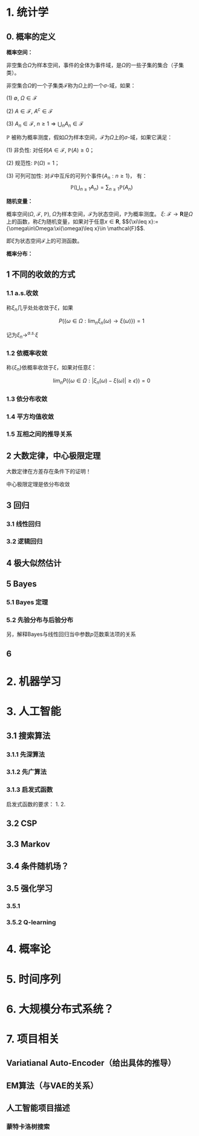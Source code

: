 # 1. 统计学

## 0. 概率的定义

**概率空间：**

非空集合$\Omega$为样本空间，事件的全体为事件域，是$\Omega$的一些子集的集合（子集类）。

非空集合$\Omega$的一个子集类$\mathcal{F}$称为$\Omega$上的一个$\sigma$-域，如果：

(1) $\emptyset,\ \Omega \in \mathcal{F}$

(2) $A\in \mathcal{F},\ A^{c} \in \mathcal{F}$

(3) $A_{n} \in \mathcal{F},\ n\geq 1 \Longrightarrow \bigcup_{n}A_{n} \in \mathcal{F}$

$\mathbb{P}$ 被称为概率测度，假如$\Omega$为样本空间，$\mathcal{F}$为$\Omega$上的$\sigma$-域，如果它满足：

(1) 非负性: 对任何$A\in \mathcal{F},\ \mathbb{P}(A)\geq 0$；

(2) 规范性: $\mathbb{P}(\Omega)=1$；

(3) 可列可加性: 对$\mathcal{F}$中互斥的可列个事件$\{A_{n}:n\geq 1\}$， 有：
$$\mathbb{P}(\bigcup_{n\geq 1} A_{n})=\sum_{n\geq 1}\mathbb{P}(A_{n})$$

**随机变量：**

概率空间$(\Omega,\ \mathcal{F},\ \mathbb{P})$, $\Omega$为样本空间，$\mathcal{F}$为状态空间，$\mathbb{P}$为概率测度。
$\xi:\ \mathcal{F}\rightarrow \mathbf{R}$是$\Omega$上的函数，称$\xi$为随机变量，如果对于任意$x\in \mathbf{R}$,
$${\xi\leq x\}:=\{\omega\in\Omega:\xi(\omega)\leq x\}\in \mathcal{F}$$.

即$\xi$为状态空间$\mathcal{F}$上的可测函数。

**概率分布：**

## 1 不同的收敛的方式

### 1.1 a.s.收敛

称$\xi_{n}$几乎处处收敛于$\xi$，如果

$$P\big( \{ \omega\in \Omega: \lim_{n}\xi_{n}(\omega)\rightarrow\xi(\omega) \}\big)=1$$

记为$\xi_{n}\rightarrow^{a.s.}\xi$

### 1.2 依概率收敛

称$\{\xi_{n}\}$依概率收敛于$\xi$，如果对任意$\xi$：

$$\lim_{n}P( \{ \omega\in\Omega:|\xi_{n}(\omega)-\xi(\omega)|\geq \epsilon \} )=0$$

### 1.3 依分布收敛



### 1.4 平方均值收敛

### 1.5 互相之间的推导关系

## 2 大数定律，中心极限定理

大数定律在方差存在条件下的证明！

中心极限定理是依分布收敛

## 3 回归

### 3.1 线性回归

### 3.2 逻辑回归

## 4 极大似然估计

## 5 Bayes 

### 5.1 Bayes 定理

### 5.2 先验分布与后验分布

另，解释Bayes与线性回归当中参数$p$范数乘法项的关系

## 6



# 2. 机器学习

# 3. 人工智能

## 3.1 搜索算法

### 3.1.1 先深算法

### 3.1.2 先广算法

### 3.1.3 启发式函数

启发式函数的要求：
1.
2.

## 3.2 CSP

## 3.3 Markov

## 3.4 条件随机场？

## 3.5 强化学习
 
### 3.5.1

### 3.5.2 Q-learning

# 4. 概率论

# 5. 时间序列

# 6. 大规模分布式系统？

# 7. 项目相关

## Variatianal Auto-Encoder（给出具体的推导）

## EM算法（与VAE的关系） 

## 人工智能项目描述

### 蒙特卡洛树搜索

### 







